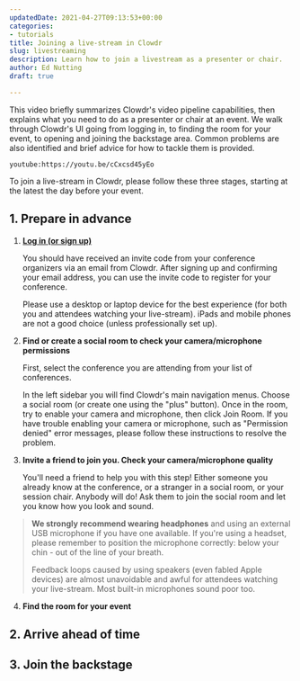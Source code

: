 ```yaml
---
updatedDate: 2021-04-27T09:13:53+00:00
categories:
- tutorials
title: Joining a live-stream in Clowdr
slug: livestreaming
description: Learn how to join a livestream as a presenter or chair.
author: Ed Nutting
draft: true

---
```

This video briefly summarizes Clowdr's video pipeline capabilities, then explains what you need to do as a presenter or chair at an event. We walk through Clowdr's UI going from logging in, to finding the room for your event, to opening and joining the backstage area. Common problems are also identified and brief advice for how to tackle them is provided.

`youtube:https://youtu.be/cCxcsd45yEo`

To join a live-stream in Clowdr, please follow these three stages, starting at the latest the day before your event.

## 1. Prepare in advance

1. **[Log in (or sign up)](https://app.clowdr.org)**

   You should have received an invite code from your conference organizers via an email from Clowdr. After signing up and confirming your email address, you can use the invite code to register for your conference.
   
   Please use a desktop or laptop device for the best experience (for both you and attendees watching your live-stream). iPads and mobile phones are not a good choice (unless professionally set up).
   
2. **Find or create a social room to check your camera/microphone permissions**

   First, select the conference you are attending from your list of conferences.
   
   In the left sidebar you will find Clowdr's main navigation menus. Choose a social room (or create one using the "plus" button). Once in the room, try to enable your camera and microphone, then click Join Room. If you have trouble enabling your camera or microphone, such as "Permission denied" error messages, please follow these instructions to resolve the problem.
   
3. **Invite a friend to join you. Check your camera/microphone quality**

   You'll need a friend to help you with this step! Either someone you already know at the conference, or a stranger in a social room, or your session chair. Anybody will do! Ask them to join the social room and let you know how you look and sound.

  > **We strongly recommend wearing headphones** and using an external USB microphone if you have one available. If you're using a headset, please remember to position the microphone correctly: below your chin - out of the line of your breath.
  >
  > Feedback loops caused by using speakers (even fabled Apple devices) are almost unavoidable and awful for attendees watching your live-stream. Most built-in microphones sound poor too.

4. **Find the room for your event**



## 2. Arrive ahead of time

## 3. Join the backstage